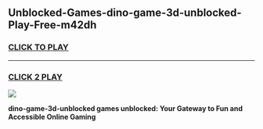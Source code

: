 
## Unblocked-Games-dino-game-3d-unblocked-Play-Free-m42dh
<h3>
<a href="https://premium76.site?title=dino-game-3d-unblocked&ref=09A">CLICK TO PLAY</a></h3>
<hr>

<h3>
<a href="https://premium76.site?title=dino-game-3d-unblocked&ref=09A">CLICK 2 PLAY</a>
  
</h3>

<a href="https://premium76.site?title=dino-game-3d-unblocked&ref=09A"><img src="https://clearcache.store/games.png"></a>


**dino-game-3d-unblocked games unblocked: Your Gateway to Fun and Accessible Online Gaming**
